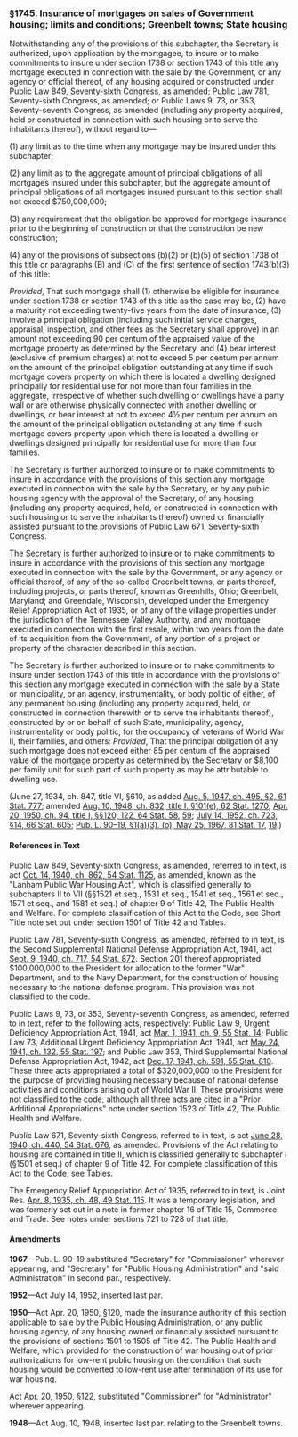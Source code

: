 ### §1745. Insurance of mortgages on sales of Government housing; limits and conditions; Greenbelt towns; State housing ###

Notwithstanding any of the provisions of this subchapter, the Secretary is authorized, upon application by the mortgagee, to insure or to make commitments to insure under section 1738 or section 1743 of this title any mortgage executed in connection with the sale by the Government, or any agency or official thereof, of any housing acquired or constructed under Public Law 849, Seventy-sixth Congress, as amended; Public Law 781, Seventy-sixth Congress, as amended; or Public Laws 9, 73, or 353, Seventy-seventh Congress, as amended (including any property acquired, held or constructed in connection with such housing or to serve the inhabitants thereof), without regard to—

[]()

(1) any limit as to the time when any mortgage may be insured under this subchapter;

[]()

(2) any limit as to the aggregate amount of principal obligations of all mortgages insured under this subchapter, but the aggregate amount of principal obligations of all mortgages insured pursuant to this section shall not exceed $750,000,000;

[]()

(3) any requirement that the obligation be approved for mortgage insurance prior to the beginning of construction or that the construction be new construction;

[]()

(4) any of the provisions of subsections (b)(2) or (b)(5) of section 1738 of this title or paragraphs (B) and (C) of the first sentence of section 1743(b)(3) of this title:

*Provided*, That such mortgage shall (1) otherwise be eligible for insurance under section 1738 or section 1743 of this title as the case may be, (2) have a maturity not exceeding twenty-five years from the date of insurance, (3) involve a principal obligation (including such initial service charges, appraisal, inspection, and other fees as the Secretary shall approve) in an amount not exceeding 90 per centum of the appraised value of the mortgage property as determined by the Secretary, and (4) bear interest (exclusive of premium charges) at not to exceed 5 per centum per annum on the amount of the principal obligation outstanding at any time if such mortgage covers property on which there is located a dwelling designed principally for residential use for not more than four families in the aggregate, irrespective of whether such dwelling or dwellings have a party wall or are otherwise physically connected with another dwelling or dwellings, or bear interest at not to exceed 4½ per centum per annum on the amount of the principal obligation outstanding at any time if such mortgage covers property upon which there is located a dwelling or dwellings designed principally for residential use for more than four families.

The Secretary is further authorized to insure or to make commitments to insure in accordance with the provisions of this section any mortgage executed in connection with the sale by the Secretary, or by any public housing agency with the approval of the Secretary, of any housing (including any property acquired, held, or constructed in connection with such housing or to serve the inhabitants thereof) owned or financially assisted pursuant to the provisions of Public Law 671, Seventy-sixth Congress.

The Secretary is further authorized to insure or to make commitments to insure in accordance with the provisions of this section any mortgage executed in connection with the sale by the Government, or any agency or official thereof, of any of the so-called Greenbelt towns, or parts thereof, including projects, or parts thereof, known as Greenhills, Ohio; Greenbelt, Maryland; and Greendale, Wisconsin, developed under the Emergency Relief Appropriation Act of 1935, or of any of the village properties under the jurisdiction of the Tennessee Valley Authority, and any mortgage executed in connection with the first resale, within two years from the date of its acquisition from the Government, of any portion of a project or property of the character described in this section.

The Secretary is further authorized to insure or to make commitments to insure under section 1743 of this title in accordance with the provisions of this section any mortgage executed in connection with the sale by a State or municipality, or an agency, instrumentality, or body politic of either, of any permanent housing (including any property acquired, held, or constructed in connection therewith or to serve the inhabitants thereof), constructed by or on behalf of such State, municipality, agency, instrumentality or body politic, for the occupancy of veterans of World War II, their families, and others: *Provided*, That the principal obligation of any such mortgage does not exceed either 85 per centum of the appraised value of the mortgage property as determined by the Secretary or $8,100 per family unit for such part of such property as may be attributable to dwelling use.

(June 27, 1934, ch. 847, title VI, §610, as added [Aug. 5, 1947, ch. 495, §2, 61 Stat. 777](/statviewer.htm?volume=61&page=777); amended [Aug. 10, 1948, ch. 832, title I, §101(e), 62 Stat. 1270](/statviewer.htm?volume=62&page=1270); [Apr. 20, 1950, ch. 94, title I, §§120, 122, 64 Stat. 58](/statviewer.htm?volume=64&page=58), [59](/statviewer.htm?volume=64&page=59); [July 14, 1952, ch. 723, §14, 66 Stat. 605](/statviewer.htm?volume=66&page=605); [Pub. L. 90–19, §1(a)(3), (o), May 25, 1967, 81 Stat. 17](/statviewer.htm?volume=81&page=17), [19](/statviewer.htm?volume=81&page=19).)

#### References in Text ####

Public Law 849, Seventy-sixth Congress, as amended, referred to in text, is act [Oct. 14, 1940, ch. 862, 54 Stat. 1125](/statviewer.htm?volume=54&page=1125), as amended, known as the "Lanham Public War Housing Act", which is classified generally to subchapters II to VII (§§1521 et seq., 1531 et seq., 1541 et seq., 1561 et seq., 1571 et seq., and 1581 et seq.) of chapter 9 of Title 42, The Public Health and Welfare. For complete classification of this Act to the Code, see Short Title note set out under section 1501 of Title 42 and Tables.

Public Law 781, Seventy-sixth Congress, as amended, referred to in text, is the Second Supplemental National Defense Appropriation Act, 1941, act [Sept. 9, 1940, ch. 717, 54 Stat. 872](/statviewer.htm?volume=54&page=872). Section 201 thereof appropriated $100,000,000 to the President for allocation to the former "War" Department, and to the Navy Department, for the construction of housing necessary to the national defense program. This provision was not classified to the code.

Public Laws 9, 73, or 353, Seventy-seventh Congress, as amended, referred to in text, refer to the following acts, respectively: Public Law 9, Urgent Deficiency Appropriation Act, 1941, act [Mar. 1, 1941, ch. 9, 55 Stat. 14](/statviewer.htm?volume=55&page=14); Public Law 73, Additional Urgent Deficiency Appropriation Act, 1941, act [May 24, 1941, ch. 132, 55 Stat. 197](/statviewer.htm?volume=55&page=197); and Public Law 353, Third Supplemental National Defense Appropriation Act, 1942, act [Dec. 17, 1941, ch. 591, 55 Stat. 810](/statviewer.htm?volume=55&page=810). These three acts appropriated a total of $320,000,000 to the President for the purpose of providing housing necessary because of national defense activities and conditions arising out of World War II. These provisions were not classified to the code, although all three acts are cited in a "Prior Additional Appropriations" note under section 1523 of Title 42, The Public Health and Welfare.

Public Law 671, Seventy-sixth Congress, referred to in text, is act [June 28, 1940, ch. 440, 54 Stat. 676](/statviewer.htm?volume=54&page=676), as amended. Provisions of the Act relating to housing are contained in title II, which is classified generally to subchapter I (§1501 et seq.) of chapter 9 of Title 42. For complete classification of this Act to the Code, see Tables.

The Emergency Relief Appropriation Act of 1935, referred to in text, is Joint Res. [Apr. 8, 1935, ch. 48, 49 Stat. 115](/statviewer.htm?volume=49&page=115). It was a temporary legislation, and was formerly set out in a note in former chapter 16 of Title 15, Commerce and Trade. See notes under sections 721 to 728 of that title.

#### Amendments ####

**1967**—Pub. L. 90–19 substituted "Secretary" for "Commissioner" wherever appearing, and "Secretary" for "Public Housing Administration" and "said Administration" in second par., respectively.

**1952**—Act July 14, 1952, inserted last par.

**1950**—Act Apr. 20, 1950, §120, made the insurance authority of this section applicable to sale by the Public Housing Administration, or any public housing agency, of any housing owned or financially assisted pursuant to the provisions of sections 1501 to 1505 of Title 42. The Public Health and Welfare, which provided for the construction of war housing out of prior authorizations for low-rent public housing on the condition that such housing would be converted to low-rent use after termination of its use for war housing.

Act Apr. 20, 1950, §122, substituted "Commissioner" for "Administrator" wherever appearing.

**1948**—Act Aug. 10, 1948, inserted last par. relating to the Greenbelt towns.
